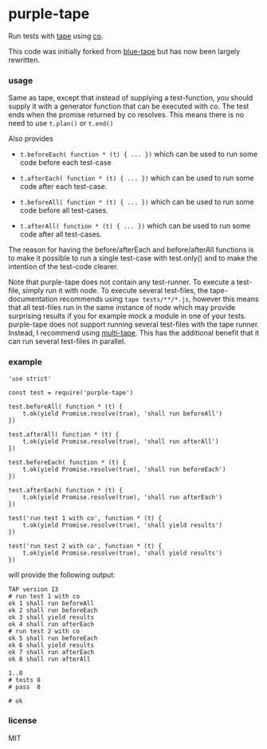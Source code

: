 # purple-tape

Run tests with [tape](https://github.com/substack/tape) using [co](https://github.com/tj/co).

This code was initially forked from
[blue-tape](https://github.com/spion/blue-tape) but has now been largely
rewritten.

### usage

Same as tape, except that instead of supplying a test-function, you should
supply it with a generator function that can be executed with co. The test ends
when the promise returned by co resolves.  This means there is no need to use
`t.plan()` or `t.end()`

Also provides

- `t.beforeEach( function * (t) { ... })` which can be used to run some
  code before each test-case

- `t.afterEach( function * (t) { ... })` which can be used to run some
  code after each test-case.

- `t.beforeAll( function * (t) { ... })` which can be used to run some code
  before all test-cases.

- `t.afterAll( function * (t) { ... })` which can be used to run some code
  after all test-cases.

The reason for having the before/afterEach and before/afterAll functions is to make
it possible to run a single test-case with test.only() and to make the intention
of the test-code clearer.

Note that purple-tape does not contain any test-runner. To execute a test-file,
simply run it with node. To execute several test-files, the tape-documentation
recommends using `tape tests/**/*.js`, however this means that all test-files
run in the same instance of node which may provide surprising results if you for
example mock a module in one of your tests. purple-tape does not support running
several test-files with the tape runner. Instead, I recommend using
[multi-tape](https://www.npmjs.com/package/multi-tape). This has the additional
benefit that it can run several test-files in parallel.

### example

    'use strict'

    const test = require('purple-tape')

    test.beforeAll( function * (t) {
        t.ok(yield Promise.resolve(true), 'shall run beforeAll')
    })

    test.afterAll( function * (t) {
        t.ok(yield Promise.resolve(true), 'shall run afterAll')
    })

    test.beforeEach( function * (t) {
        t.ok(yield Promise.resolve(true), 'shall run beforeEach')
    })

    test.afterEach( function * (t) {
        t.ok(yield Promise.resolve(true), 'shall run afterEach')
    })

    test('run test 1 with co', function * (t) {
        t.ok(yield Promise.resolve(true), 'shall yield results')
    })

    test('run test 2 with co', function * (t) {
        t.ok(yield Promise.resolve(true), 'shall yield results')
    })

will provide the following output:

    TAP version 13
    # run test 1 with co
    ok 1 shall run beforeAll
    ok 2 shall run beforeEach
    ok 3 shall yield results
    ok 4 shall run afterEach
    # run test 2 with co
    ok 5 shall run beforeEach
    ok 6 shall yield results
    ok 7 shall run afterEach
    ok 8 shall run afterAll

    1..8
    # tests 8
    # pass  8

    # ok


### license

MIT
